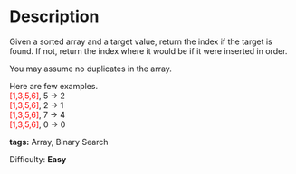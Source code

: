Description
===========
Given a sorted array and a target value, return the index if the target is found. If not, return the index where it would be if it were inserted in order.

You may assume no duplicates in the array.

Here are few examples.<br/>
<font color='red'>[1,3,5,6]</font>, 5 → 2<br/>
<font color='red'>[1,3,5,6]</font>, 2 → 1<br/>
<font color='red'>[1,3,5,6]</font>, 7 → 4<br/>
<font color='red'>[1,3,5,6]</font>, 0 → 0

**tags:** Array, Binary Search

Difficulty: **Easy**